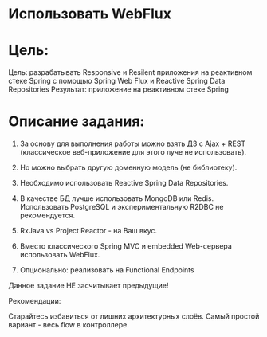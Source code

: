 #  Использовать WebFlux

# Цель:

Цель: разрабатывать Responsive и Resilent приложения на реактивном стеке Spring c помощью Spring Web Flux и Reactive Spring Data Repositories
Результат: приложение на реактивном стеке Spring


# Описание задания:

1. За основу для выполнения работы можно взять ДЗ с Ajax + REST (классическое веб-приложение для этого луче не использовать).

2. Но можно выбрать другую доменную модель (не библиотеку).

3. Необходимо использовать Reactive Spring Data Repositories.

4. В качестве БД лучше использовать MongoDB или Redis. Использовать PostgreSQL и экспериментальную R2DBC не рекомендуется.

5. RxJava vs Project Reactor - на Ваш вкус.

6. Вместо классического Spring MVC и embedded Web-сервера использовать WebFlux.

7. Опционально: реализовать на Functional Endpoints


Данное задание НЕ засчитывает предыдущие!


Рекомендации:

Старайтесь избавиться от лишних архитектурных слоёв. Самый простой вариант - весь flow в контроллере.
